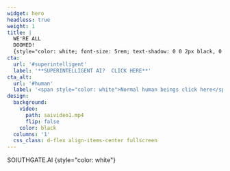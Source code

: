 ```yaml
---
widget: hero
headless: true
weight: 1
title: |
  WE'RE ALL  
  DOOMED!
  {style="color: white; font-size: 5rem; text-shadow: 0 0 2px black, 0 0 2px black, 0 0 2px black, 0 0 2px black;"}
cta:
  url: '#superintelligent'
  label: '**SUPERINTELLIGENT AI?  CLICK HERE**'
cta_alt:
  url: '#human'
  label: '<span style="color: white">Normal human beings click here</span>'
design:
  background:
    video:
      path: saivideo1.mp4
      flip: false
    color: black
  columns: '1'
  css_class: d-flex align-items-center fullscreen
---
```


SOIUTHGATE.AI
{style="color: white"}
